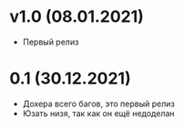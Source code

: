 # v1.0 (08.01.2021)
- Первый релиз
# 0.1 (30.12.2021)
- Дохера всего багов, это первый релиз
- Юзать низя, так как он ещё недоделан
